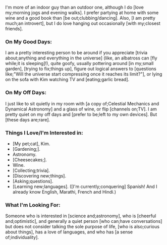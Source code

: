I'm more of an indoor guy than an outdoor one, although I do [love my;morning jogs and evening walks]. I prefer partying at home with some wine and a good book than [be out;clubbing/dancing]. Also, [I am pretty much;an introvert], but I do love hanging out occasionally [with my;closest friends].

### On My Good Days:

I am a pretty interesting person to be around if you appreciate [trivia about;anything and everything in the universe] (like, an albatross can [fly while;it is sleeping]!), quite goofy, usually pottering around [in my;small garden], [trying to fix;things up], figure out logical answers to [questions like;"Will the universe start compressing once it reaches its limit?"], or lying on the sofa with Kim watching TV and [eating;garlic bread].

### On My Off Days:

I just like to sit quietly in my room with [a copy of;Celestial Mechanics and Dynamical Astronomy] and a glass of wine, or flip [channels on;TV]. I am pretty quiet on my off days and [prefer to be;left to my own devices]. But [these days are;rare].

### Things I Love/I'm Interested in:

- [My pet;cat], Kim.
- [Gardening;].
- Astronomy.
- [Cheesecakes;].
- Wine.
- [Collecting;trivia].
- [Discovering new;things].
- [Asking;questions].
- [Learning new;languages]. ([I'm currently;conquering] Spanish! And I already know English, Marathi, French and Hindi.)

### What I'm Looking For:
Someone who is interested in [science and;astronomy], who is [cheerful and;optimistic], and generally a quiet person [who can;have conversations] but does not consider talking the sole purpose of life, [who is also;curious about things], has a love of languages, and who has [a sense of;individuality].

